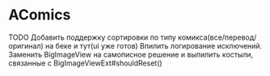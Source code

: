 # AComics

TODO
Добавить поддержку сортировки по типу комикса(все/перевод/оригинал) на беке и тут(ui уже готов)
Впилить логирование исключений.
Заменить BigImageView на самописное решение и выпилить костыли, связанные с BigImageViewExt#shouldReset()